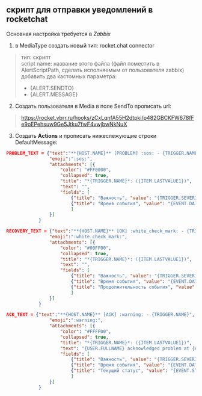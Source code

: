 ## скрипт для отправки уведомлений в rocketchat
Основная настройка требуется в *Zabbix*

1. в MediaType создать новый тип: rocket.chat connector
> тип: скрипт  
> script name: название этого файла (файл поместить в AlertScriptPath, сделать исполняемым от пользователя zabbix)  
> добавить два кастомных параметра:  
>  - {ALERT.SENDTO}  
>  - {ALERT.MESSAGE}

2. Создать пользователя
в Media в поле SendTo прописать url:  
> https://rocket.vbrr.ru/hooks/zCxLqnfA55H2dtpki/p482GBCKFW678fFe9oEPehsuw9Ge5Jtku7fwF4vwjbwNkNuX

3. Создать **Actions** и прописать нижеслежующие строки DefaultMessage:

```json
PROBLEM_TEXT = {"text":"**{HOST.NAME}** [PROBLEM] :sos: - {TRIGGER.NAME}",
                "emoji":":sos:",
                "attachments": [{
                    "color": "#FF0000",
                    "collapsed": true,
                    "title": "*{TRIGGER.NAME}*: ({ITEM.LASTVALUE1})",
                    "text": "",
                    "fields": [
                        {"title": "Важность", "value": "{TRIGGER.SEVERITY}"},
                        {"title": "Время события", "value": "{EVENT.DATE} - {EVENT.TIME}"}
                        ]
                }]
            }

RECOVERY_TEXT = {"text":"**{HOST.NAME}** [OK] :white_check_mark: - {TRIGGER.NAME}",
                "emoji":":white_check_mark:",
                "attachments": [{
                    "color": "#00FF00",
                    "collapsed": true,
                    "title": "*{TRIGGER.NAME}*: ({ITEM.LASTVALUE1})",
                    "text": "",
                    "fields": [
                        {"title": "Важность", "value": "{TRIGGER.SEVERITY}"},
                        {"title": "Время события", "value": "{EVENT.DATE} - {EVENT.TIME}"}
                        {"title": "Продолжительность события", "value": "{EVENT.AGE}"}
                        ]
                }]
            }

ACK_TEXT = {"text":"**{HOST.NAME}** [ACK] :warning: - {TRIGGER.NAME}",
                "emoji":":warning:",
                "attachments": [{
                    "color": "#FFFF00",
                    "collapsed": true,
                    "title": "*{TRIGGER.NAME}*: ({ITEM.LASTVALUE1})",
                    "text": "{USER.FULLNAME} acknowledged problem at {ACK.DATE} {ACK.TIME} with the following message: {ACK.MESSAGE}",
                    "fields": [
                        {"title": "Важность", "value": "{TRIGGER.SEVERITY}"},
                        {"title": "Время события", "value": "{EVENT.DATE} - {EVENT.TIME}"}
                        {"title": "Текущий статус", "value": "{EVENT.STATUS}"}
                        ]
                }]
            }
```